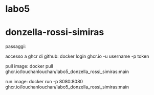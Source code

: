 # labo5
# donzella-rossi-simiras

passaggi:

accesso a ghcr di github:
docker login ghcr.io -u username -p token

pull image:
docker pull ghcr.io/louchanlouchan/labo5_donzella_rossi_simiras:main 

run image:
docker run -p 8080:8080 ghcr.io/louchanlouchan/labo5_donzella_rossi_simiras:main 